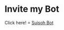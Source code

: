 # Invite my Bot

Click here! = [Suisoh Bot](https://discord.com/api/oauth2/authorize?client_id=890139710884818984&permissions=536267287616&redirect_uri=https%3A%2F%2Fdiscordapp.com%2Foauth2%2Fauthorize%3F%26client_id%3D890139710884818984%26scope%3Dbot&response_type=code&scope=bot)
